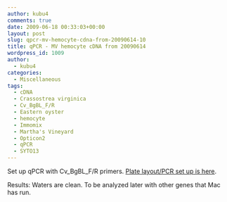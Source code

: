 ```yaml
---
author: kubu4
comments: true
date: 2009-06-18 00:33:03+00:00
layout: post
slug: qpcr-mv-hemocyte-cdna-from-20090614-10
title: qPCR - MV hemocyte cDNA from 20090614
wordpress_id: 1009
author:
  - kubu4
categories:
  - Miscellaneous
tags:
  - cDNA
  - Crassostrea virginica
  - Cv_BgBL_F/R
  - Eastern oyster
  - hemocyte
  - Immomix
  - Martha's Vineyard
  - Opticon2
  - qPCR
  - SYTO13
---
```


Set up qPCR with Cv_BgBL_F/R primers. [Plate layout/PCR set up is here](https://eagle.fish.washington.edu/Arabidopsis/Notebook%20Workup%20Files/20090617-02.jpg).

Results: Waters are clean. To be analyzed later with other genes that Mac has run.
